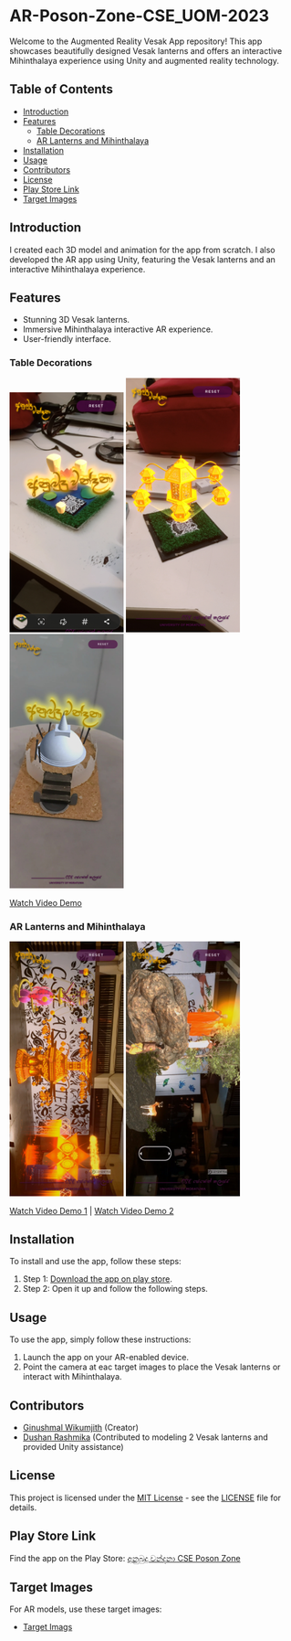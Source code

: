 # AR-Poson-Zone-CSE_UOM-2023

Welcome to the Augmented Reality Vesak App repository! This app showcases beautifully designed Vesak lanterns and offers an interactive Mihinthalaya experience using Unity and augmented reality technology.

## Table of Contents
- [Introduction](#introduction)
- [Features](#features)
  - [Table Decorations](#table-decorations)
  - [AR Lanterns and Mihinthalaya](#ar-lanterns-and-mihinthalaya)
- [Installation](#installation)
- [Usage](#usage)
- [Contributors](#contributors)
- [License](#license)
- [Play Store Link](#play-store-link)
- [Target Images](#target-images)

## Introduction

I created each 3D model and animation for the app from scratch. I also developed the AR app using Unity, featuring the Vesak lanterns and an interactive Mihinthalaya experience.

## Features

- Stunning 3D Vesak lanterns.
- Immersive Mihinthalaya interactive AR experience.
- User-friendly interface.

### Table Decorations

<img src="https://github.com/Ginushmal/AR-Poson-Zone-CSE_UOM-2023/blob/bc600a470d0e431f2671a6b58c71ab1ebd5be2bf/Samples/Screenshot_20230605_221343_AR-Poson%20CSE.jpg" width="200" /> <img src="https://github.com/Ginushmal/AR-Poson-Zone-CSE_UOM-2023/blob/bc600a470d0e431f2671a6b58c71ab1ebd5be2bf/Samples/Screenshot_20230605_221352_AR-Poson%20CSE.jpg" width="200" /> <img src="https://github.com/Ginushmal/AR-Poson-Zone-CSE_UOM-2023/blob/5eca5e609f7395a3a3857beb20adbe7c63c68de4/Samples/VideoCapture_20230927-104801.jpg" width="200" />

[Watch Video Demo](https://github.com/Ginushmal/AR-Poson-Zone-CSE_UOM-2023/blob/5eca5e609f7395a3a3857beb20adbe7c63c68de4/Samples/lv_0_20230927105336.mp4)

### AR Lanterns and Mihinthalaya

<img src="https://github.com/Ginushmal/AR-Poson-Zone-CSE_UOM-2023/blob/5eca5e609f7395a3a3857beb20adbe7c63c68de4/Samples/Screen_Recording_20230606_184912_AR-Poson%20CSE.mp4_20230927_192359.525.jpg" width="200" /> <img src="https://github.com/Ginushmal/AR-Poson-Zone-CSE_UOM-2023/blob/5eca5e609f7395a3a3857beb20adbe7c63c68de4/Samples/Screen_Recording_20230606_185224_AR-Poson%20CSE.mp4_20230927_192450.986.jpg" width="200" />

[Watch Video Demo 1](https://github.com/Ginushmal/AR-Poson-Zone-CSE_UOM-2023/blob/5eca5e609f7395a3a3857beb20adbe7c63c68de4/Samples/Screen_Recording_20230606_184912_AR-Poson%20CSE.mp4) | [Watch Video Demo 2](https://github.com/Ginushmal/AR-Poson-Zone-CSE_UOM-2023/blob/5eca5e609f7395a3a3857beb20adbe7c63c68de4/Samples/Screen_Recording_20230606_185224_AR-Poson%20CSE.mp4)

## Installation

To install and use the app, follow these steps:

1. Step 1: [Download the app on play store](https://play.google.com/store/apps/details?id=com.CSE20.ARPosonCSE&pli=1).
2. Step 2: Open it up and follow the following steps.

## Usage

To use the app, simply follow these instructions:

1. Launch the app on your AR-enabled device.
2. Point the camera at eac target images to place the Vesak lanterns or interact with Mihinthalaya.

## Contributors

- [Ginushmal Wikumjith](https://github.com/Ginushmal) (Creator)
- [Dushan Rashmika](https://github.com/RashmikaDushan/RashmikaDushan) (Contributed to modeling 2 Vesak lanterns and provided Unity assistance)

## License

This project is licensed under the [MIT License](LICENSE) - see the [LICENSE](LICENSE) file for details.

## Play Store Link

Find the app on the Play Store: [අනුබුදු වන්දනා CSE Poson Zone](https://play.google.com/store/apps/details?id=com.CSE20.ARPosonCSE&pli=1)

## Target Images

For AR models, use these target images:

- [Target Imags](https://github.com/Ginushmal/AR-Poson-Zone-CSE_UOM-2023/tree/5eca5e609f7395a3a3857beb20adbe7c63c68de4/target%20images)
